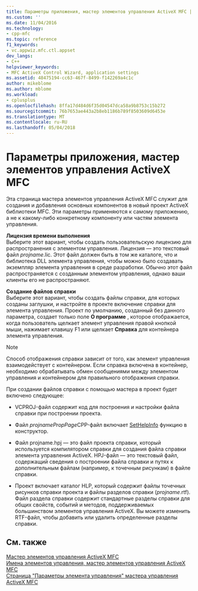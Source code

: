 ```yaml
---
title: Параметры приложения, мастер элементов управления ActiveX MFC | Документы Microsoft
ms.custom: ''
ms.date: 11/04/2016
ms.technology:
- cpp-mfc
ms.topic: reference
f1_keywords:
- vc.appwiz.mfc.ctl.appset
dev_langs:
- C++
helpviewer_keywords:
- MFC ActiveX Control Wizard, application settings
ms.assetid: 48475194-cc63-467f-8499-f142269a4c1c
author: mikeblome
ms.author: mblome
ms.workload:
- cplusplus
ms.openlocfilehash: 8ffa17d484d6f35d04547dca58a9b8753c15b272
ms.sourcegitcommit: 76b7653ae443a2b8eb1186b789f8503609d6453e
ms.translationtype: MT
ms.contentlocale: ru-RU
ms.lasthandoff: 05/04/2018
---
```

# <a name="application-settings-mfc-activex-control-wizard"></a>Параметры приложения, мастер элементов управления ActiveX MFC
Эта страница мастера элементов управления ActiveX MFC служит для создания и добавления основных компонентов в новый проект ActiveX библиотеки MFC. Эти параметры применяются к самому приложению, а не к какому-либо конкретному компоненту или частям элемента управления.  
  
 **Лицензия времени выполнения**  
 Выберите этот вариант, чтобы создать пользовательскую лицензию для распространения с элементом управления. Лицензия — это текстовый файл *projname*.lic. Этот файл должен быть в том же каталоге, что и библиотека DLL элемента управления, чтобы можно было создавать экземпляр элемента управления в среде разработки. Обычно этот файл распространяется с созданным элементом управления, однако ваши клиенты его не распространяют.  
  
 **Создание файлов справки**  
 Выберите этот вариант, чтобы создать файлы справки, для которых созданы заглушки, и настройте в проекте включение справки для элемента управления. Проект по умолчанию, созданный без данного параметра, создает только поле **О программе** , которое отображается, когда пользователь щелкает элемент управления правой кнопкой мыши, нажимает клавишу F1 или щелкает **Справка** для контейнера элемента управления.  
  
> [!NOTE]
>  Способ отображения справки зависит от того, как элемент управления взаимодействует с контейнером. Если справка включена в контейнер, необходимо обрабатывать обмен сообщениями между элементом управления и контейнером для правильного отображения справки.  
  
 При создании файлов справки с помощью мастера в проект будет включено следующее:  
  
-   VCPROJ-файл содержит код для построения и настройки файла справки при построении проекта.  
  
-   Файл *projnamePropPage*CPP-файл включает [SetHelpInfo](../../mfc/reference/colepropertypage-class.md#sethelpinfo) функцию в конструктор.  
  
-   Файл projname.hpj — это файл проекта справки, который используется компилятором справки для создания файла справки элемента управления ActiveX. HPJ-файл — это текстовый файл, содержащий сведения о построении файла справки и путях к дополнительным файлам (например, к точечным рисункам) в файле справки.  
  
-   Проект включает каталог HLP, который содержит файлы точечных рисунков справки проекта и файлы разделов справки (*projname*.rtf). Файл раздела справки содержит стандартные разделы справки для общих свойств, событий и методов, поддерживаемых большинством элементов управления ActiveX. Вы можете изменить RTF-файл, чтобы добавить или удалить определенные разделы справки.  
  
## <a name="see-also"></a>См. также  
 [Мастер элементов управления ActiveX MFC](../../mfc/reference/mfc-activex-control-wizard.md)   
 [Имена элементов управления, мастер элементов управления ActiveX MFC](../../mfc/reference/control-names-mfc-activex-control-wizard.md)   
 [Страница "Параметры элемента управления" мастера управления ActiveX MFC](../../mfc/reference/control-settings-mfc-activex-control-wizard.md)

